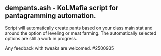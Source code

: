 ## dempants.ash - KoLMafia script for pantagramming automation. 
Script will automatically create pants based on your class main stat and around the option of leveling or meat farming.
The automatically selected options are still a work in progress.

Any feedback with tweaks are welcomed.
#2500935

